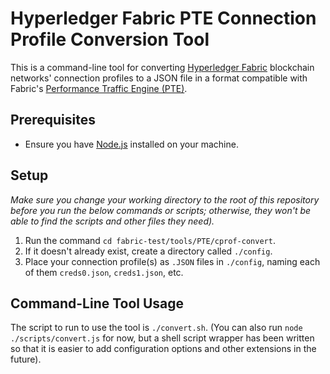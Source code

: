# Hyperledger Fabric PTE Connection Profile Conversion Tool

This is a command-line tool for converting [Hyperledger Fabric](https://www.hyperledger.org/projects/fabric) blockchain networks' connection profiles to a JSON file in a format compatible with Fabric's [Performance Traffic Engine (PTE)](https://github.com/hyperledger/fabric-test/tree/master/tools/PTE).

## Prerequisites

* Ensure you have [Node.js](https://nodejs.org/en/) installed on your machine.

## Setup

_Make sure you change your working directory to the root of this repository before you run the below commands or scripts; otherwise, they won't be able to find the scripts and other files they need)._
1. Run the command `cd fabric-test/tools/PTE/cprof-convert`.
2. If it doesn't already exist, create a directory called `./config`.
2. Place your connection profile(s) as `.JSON` files in `./config`, naming each of them `creds0.json`, `creds1.json`, etc.

## Command-Line Tool Usage

The script to run to use the tool is `./convert.sh`. 
(You can also run `node ./scripts/convert.js` for now, but a shell script wrapper has been written so that it is easier to add configuration options and other extensions in the future).
